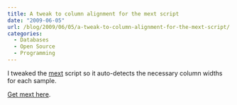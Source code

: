 ```yaml
---
title: A tweak to column alignment for the mext script
date: "2009-06-05"
url: /blog/2009/06/05/a-tweak-to-column-alignment-for-the-mext-script/
categories:
  - Databases
  - Open Source
  - Programming
---
```

I tweaked the [mext](/blog/2009/04/11/formatting-mysqladmin-extended-status-nicely/) script so it auto-detects the necessary column widths for each sample.

[Get mext here](/mext).</p>


